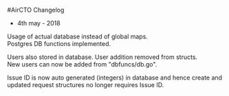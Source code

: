 #AirCTO Changelog


* 4th may - 2018

Usage of actual database instead of global maps.  
Postgres DB functions implemented.    

Users also stored in database. User addition removed from structs.  
New users can now be added from "dbfuncs/db.go".    

Issue ID is now auto generated (integers) in database and hence create and updated request structures no longer requires Issue ID. 